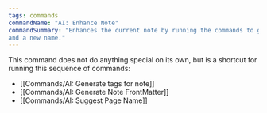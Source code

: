 ```yaml
---
tags: commands
commandName: "AI: Enhance Note"
commandSummary: "Enhances the current note by running the commands to generate tags for a note,
and a new name."
---
```


This command does not do anything special on its own, but is a shortcut for running this sequence of commands:

- [[Commands/AI: Generate tags for note]]
- [[Commands/AI: Generate Note FrontMatter]]
- [[Commands/AI: Suggest Page Name]]
